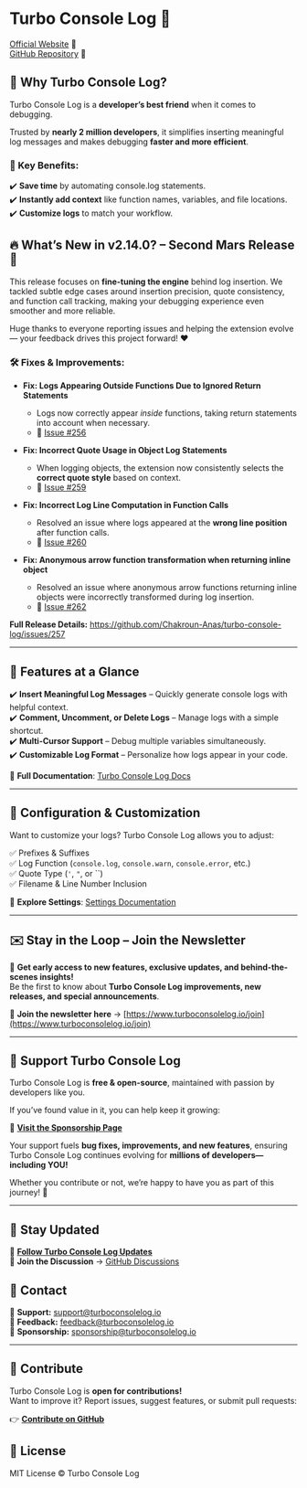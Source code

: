 # Turbo Console Log 🚀

[Official Website](https://www.turboconsolelog.io) 🎨  
[GitHub Repository](https://github.com/Chakroun-Anas/turbo-console-log) 📝

## 🌟 Why Turbo Console Log?

Turbo Console Log is a **developer’s best friend** when it comes to debugging.

Trusted by **nearly 2 million developers**, it simplifies inserting meaningful log messages and makes debugging **faster and more efficient**.

### **🚀 Key Benefits:**

✔️ **Save time** by automating console.log statements.  
✔️ **Instantly add context** like function names, variables, and file locations.  
✔️ **Customize logs** to match your workflow.

## 🔥 What’s New in v2.14.0? – Second Mars Release 🚀

This release focuses on **fine-tuning the engine** behind log insertion. We tackled subtle edge cases around insertion precision, quote consistency, and function call tracking, making your debugging experience even smoother and more reliable.

Huge thanks to everyone reporting issues and helping the extension evolve — your feedback drives this project forward! ❤️

### 🛠️ Fixes & Improvements:

- **Fix: Logs Appearing Outside Functions Due to Ignored Return Statements**

  - Logs now correctly appear _inside_ functions, taking return statements into account when necessary.
  - 📌 [Issue #256](https://github.com/Chakroun-Anas/turbo-console-log/issues/256)

- **Fix: Incorrect Quote Usage in Object Log Statements**

  - When logging objects, the extension now consistently selects the **correct quote style** based on context.
  - 📌 [Issue #259](https://github.com/Chakroun-Anas/turbo-console-log/issues/259)

- **Fix: Incorrect Log Line Computation in Function Calls**

  - Resolved an issue where logs appeared at the **wrong line position** after function calls.
  - 📌 [Issue #260](https://github.com/Chakroun-Anas/turbo-console-log/issues/260)

- **Fix: Anonymous arrow function transformation when returning inline object**

  - Resolved an issue where anonymous arrow functions returning inline objects were incorrectly transformed during log insertion.
  - 📌 [Issue #262](https://github.com/Chakroun-Anas/turbo-console-log/issues/262)

**Full Release Details:** https://github.com/Chakroun-Anas/turbo-console-log/issues/257

---

## 🚀 Features at a Glance

✔️ **Insert Meaningful Log Messages** – Quickly generate console logs with helpful context.  
✔️ **Comment, Uncomment, or Delete Logs** – Manage logs with a simple shortcut.  
✔️ **Multi-Cursor Support** – Debug multiple variables simultaneously.  
✔️ **Customizable Log Format** – Personalize how logs appear in your code.

📖 **Full Documentation**: [Turbo Console Log Docs](https://www.turboconsolelog.io/documentation/features)

---

## 🔧 Configuration & Customization

Want to customize your logs? Turbo Console Log allows you to adjust:

✅ Prefixes & Suffixes  
✅ Log Function (`console.log`, `console.warn`, `console.error`, etc.)  
✅ Quote Type (`'`, `"`, or \``)  
✅ Filename & Line Number Inclusion

📖 **Explore Settings**: [Settings Documentation](https://www.turboconsolelog.io/documentation/settings)

---

## ✉️ Stay in the Loop – Join the Newsletter

🚀 **Get early access to new features, exclusive updates, and behind-the-scenes insights!**  
Be the first to know about **Turbo Console Log improvements, new releases, and special announcements**.

📩 **Join the newsletter here** → [https://www.turboconsolelog.io/join](https://www.turboconsolelog.io/join)

---

## 💙 Support Turbo Console Log

Turbo Console Log is **free & open-source**, maintained with passion by developers like you.

If you’ve found value in it, you can help keep it growing:

🔗 **[Visit the Sponsorship Page](https://www.turboconsolelog.io/sponsorship)**

Your support fuels **bug fixes, improvements, and new features**, ensuring Turbo Console Log continues evolving for **millions of developers—including YOU!**

Whether you contribute or not, we’re happy to have you as part of this journey! 🚀

---

## 📢 Stay Updated

🔗 **[Follow Turbo Console Log Updates](https://www.turboconsolelog.io/articles)**  
💬 **Join the Discussion** → [GitHub Discussions](https://github.com/Chakroun-Anas/turbo-console-log/discussions)

## 📧 Contact

📩 **Support:** [support@turboconsolelog.io](mailto:support@turboconsolelog.io)  
📩 **Feedback:** [feedback@turboconsolelog.io](mailto:feedback@turboconsolelog.io)  
📩 **Sponsorship:** [sponsorship@turboconsolelog.io](mailto:sponsorship@turboconsolelog.io)

---

## 🎯 Contribute

Turbo Console Log is **open for contributions!**  
Want to improve it? Report issues, suggest features, or submit pull requests:

👉 **[Contribute on GitHub](https://github.com/Chakroun-Anas/turbo-console-log)**

## 📜 License

MIT License &copy; Turbo Console Log
